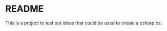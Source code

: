 README
===============================

This is a project to test out ideas that could be used to create a csharp os.

